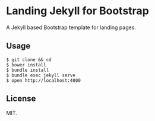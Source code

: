 Landing Jekyll for Bootstrap
==

A Jekyll based Bootstrap template for landing pages.

Usage
--

    $ git clone && cd
    $ bower install
    $ bundle install
    $ bundle exec jekyll serve
    $ open http://localhost:4000
    
    
License
--

MIT.    



